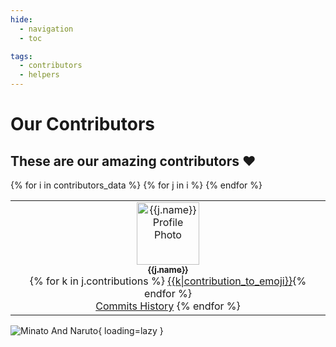 ```yaml
---
hide:
  - navigation
  - toc

tags:
  - contributors
  - helpers
---
```


# Our Contributors

## These are our amazing contributors ❤️ 

<table>
{% for i in contributors_data %}
  <tr>
  {% for j in i %}
    <td align="center"><a href="{{j.profile}}"><img src="{{j.avatar_url}}" width="100px;" alt="{{j.name}} Profile Photo" loading="lazy"/><br /><sub><b>{{j.name}}</b></sub></a><br />{% for k in j.contributions %}&nbsp;<a href="#{{k}}-{{j.login}}" id="{{k}}-{{j.login}}">{{k|contribution_to_emoji}}</a>{% endfor %}<br /><a href="{{config.repo_url}}/commits?author={{j.login}}" target="_blank">Commits History</a>
  {% endfor %}
  </tr>
{% endfor %}
</table>


![Minato And Naruto](https://i.imgur.com/knPSUxI.jpg){ loading=lazy }
